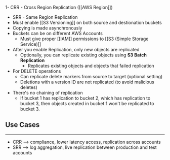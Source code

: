 1- CRR - Cross Region Replication ([[AWS Region]])
- SRR - Same Region Replication
- Must enable [[S3 Versioning]] on both source and destionation buckets
- Copying is made asynchronously
- Buckets can be on different AWS Accounts
	- Must give proper [[IAM]] permissions to [[S3 (Simple Storage Service)]]
- After you enable Replication, only new objects are replicated
	- Optionally, you can replicate existing objects using __S3 Batch Replication__
		- Replicates existing objects and objects that failed replication
- For DELETE operations
	- Can replicate delete markers from source to target (optional setting)
	- Deletions with a version ID are not replicated (to avoid malicious deletes)
- There's no chaining of replication
	- If bucket 1 has replication to bucket 2, which has replication to bucket 3, then objects created in bucket 1 won't be replicated to  bucket 3.


## Use Cases
---
- CRR --> compliance, lower latency access, replication across accounts
- SRR --> log aggregation, live replication between production and test accounts

